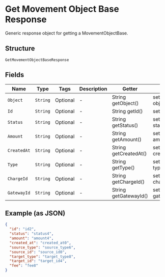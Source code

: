 
# Get Movement Object Base Response

Generic response object for getting a MovementObjectBase.

## Structure

`GetMovementObjectBaseResponse`

## Fields

| Name | Type | Tags | Description | Getter | Setter |
|  --- | --- | --- | --- | --- | --- |
| `Object` | `String` | Optional | - | String getObject() | setObject(String object) |
| `Id` | `String` | Optional | - | String getId() | setId(String id) |
| `Status` | `String` | Optional | - | String getStatus() | setStatus(String status) |
| `Amount` | `String` | Optional | - | String getAmount() | setAmount(String amount) |
| `CreatedAt` | `String` | Optional | - | String getCreatedAt() | setCreatedAt(String createdAt) |
| `Type` | `String` | Optional | - | String getType() | setType(String type) |
| `ChargeId` | `String` | Optional | - | String getChargeId() | setChargeId(String chargeId) |
| `GatewayId` | `String` | Optional | - | String getGatewayId() | setGatewayId(String gatewayId) |

## Example (as JSON)

```json
{
  "id": "id2",
  "status": "status4",
  "amount": "amount4",
  "created_at": "created_at0",
  "source_type": "source_type6",
  "source_id": "source_id0",
  "target_type": "target_type8",
  "target_id": "target_id4",
  "fee": "fee8"
}
```

